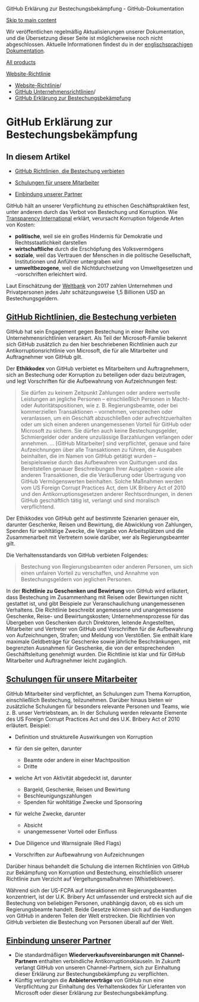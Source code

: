 GitHub Erklärung zur Bestechungsbekämpfung - GitHub-Dokumentation

[Skip to main content](#main-content)

Wir veröffentlichen regelmäßig Aktualisierungen unserer Dokumentation, und die Übersetzung dieser Seite ist möglicherweise noch nicht abgeschlossen. Aktuelle Informationen findest du in der [englischsprachigen Dokumentation](/en).

[All products](/de)

[Website-Richtlinie](/de/site-policy)

* [Website-Richtlinie](/de/site-policy)/
* [GitHub Unternehmensrichtlinien](/de/site-policy/github-company-policies)/
* [GitHub Erklärung zur Bestechungsbekämpfung](/de/site-policy/github-company-policies/github-anti-bribery-statement)

GitHub Erklärung zur Bestechungsbekämpfung
==========

In diesem Artikel
----------

* [GitHub Richtlinien, die Bestechung verbieten](#github-policies-prohibiting-bribery)

* [Schulungen für unsere Mitarbeiter](#training-for-our-employees)

* [Einbindung unserer Partner](#engaging-our-partners)

GitHub hält an unserer Verpflichtung zu ethischen Geschäftspraktiken fest, unter anderem durch das Verbot von Bestechung und Korruption. Wie [Transparency International](https://www.transparency.org/what-is-corruption#costs-of-corruption) erklärt, verursacht Korruption folgende Arten von Kosten:

* **politische**, weil sie ein großes Hindernis für Demokratie und Rechtsstaatlichkeit darstellen
* **wirtschaftliche** durch die Erschöpfung des Volksvermögens
* **soziale**, weil das Vertrauen der Menschen in die politische Gesellschaft, Institutionen und Anführer untergraben wird
* **umweltbezogene**, weil die Nichtdurchsetzung von Umweltgesetzen und -vorschriften erleichtert wird.

Laut Einschätzung der [Weltbank](https://www.worldbank.org/en/topic/governance/brief/anti-corruption) von 2017 zahlen Unternehmen und Privatpersonen jedes Jahr schätzungsweise 1,5 Billionen USD an Bestechungsgeldern.

[GitHub Richtlinien, die Bestechung verbieten](#github-policies-prohibiting-bribery)
----------

GitHub hat sein Engagement gegen Bestechung in einer Reihe von Unternehmensrichtlinien verankert. Als Teil der Microsoft-Familie bekennt sich GitHub zusätzlich zu den hier beschriebenen Richtlinien auch zur Antikorruptionsrichtlinie von Microsoft, die für alle Mitarbeiter und Auftragnehmer von GitHub gilt.

Der **Ethikkodex** von GitHub verbietet es Mitarbeitern und Auftragnehmern, sich an Bestechung oder Korruption zu beteiligen oder dazu beizutragen, und legt Vorschriften für die Aufbewahrung von Aufzeichnungen fest:

>
>
> Sie dürfen zu keinem Zeitpunkt Zahlungen oder andere wertvolle Leistungen an jegliche Personen – einschließlich Personen in Macht- oder Autoritätspositionen, wie z. B. Regierungsbeamte, oder bei kommerziellen Transaktionen – vornehmen, versprechen oder veranlassen, um ein Geschäft abzuschließen oder aufrechtzuerhalten oder um sich einen anderen unangemessenen Vorteil für GitHub oder Microsoft zu sichern. Sie dürfen auch keine Bestechungsgelder, Schmiergelder oder andere unzulässige Barzahlungen verlangen oder annehmen. ... [GitHub Mitarbeiter] sind verpflichtet, genaue und faire Aufzeichnungen über alle Transaktionen zu führen, die Ausgaben beinhalten, die im Namen von GitHub getätigt wurden – beispielsweise durch das Aufbewahren von Quittungen und das Bereitstellen genauer Beschreibungen Ihrer Ausgaben – sowie alle anderen Transaktionen, die die Veräußerung oder Übertragung von GitHub Vermögenswerten beinhalten. Solche Maßnahmen werden vom US Foreign Corrupt Practices Act, dem UK Bribery Act of 2010 und den Antikorruptionsgesetzen anderer Rechtsordnungen, in denen GitHub geschäftlich tätig ist, verlangt und sind moralisch verpflichtend.
>
>

Der Ethikkodex von GitHub geht auf bestimmte Szenarien genauer ein, darunter Geschenke, Reisen und Bewirtung, die Abwicklung von Zahlungen, Spenden für wohltätige Zwecke, die Vergabe von Arbeitsplätzen und die Zusammenarbeit mit Vertretern sowie darüber, wer als Regierungsbeamter gilt.

Die Verhaltensstandards von GitHub verbieten Folgendes:

>
>
> Bestechung von Regierungsbeamten oder anderen Personen, um sich einen unfairen Vorteil zu verschaffen, und Annahme von Bestechungsgeldern von jeglichen Personen.
>
>

In der **Richtlinie zu Geschenken und Bewirtung** von GitHub wird erläutert, dass Bestechung im Zusammenhang mit Reisen oder Bewirtungen nicht gestattet ist, und gibt Beispiele zur Veranschaulichung unangemessenen Verhaltens. Die Richtlinie beschreibt angemessene und unangemessene Geschenke, Reise- und Bewirtungskosten; Unternehmensprozesse für das Übergeben von Geschenken durch Direktoren, leitende Angestellten, Mitarbeiter und Vertreter von GitHub und Vorschriften für die Aufbewahrung von Aufzeichnungen, Strafen; und Meldung von Verstößen. Sie enthält klare maximale Geldbeträge für Geschenke sowie jährliche Beschränkungen, mit begrenzten Ausnahmen für Geschenke, die von der entsprechenden Geschäftsleitung genehmigt wurden. Die Richtlinie ist klar und für GitHub Mitarbeiter und Auftragnehmer leicht zugänglich.

[Schulungen für unsere Mitarbeiter](#training-for-our-employees)
----------

GitHub Mitarbeiter sind verpflichtet, an Schulungen zum Thema Korruption, einschließlich Bestechung, teilzunehmen. Darüber hinaus bieten wir zusätzliche Schulungen für besonders relevante Personen und Teams, wie z. B. unser Vertriebsteam, an. In der Schulung werden relevante Elemente des US Foreign Corrupt Practices Act und des U.K. Bribery Act of 2010 erläutert. Beispiel:

* Definition und strukturelle Auswirkungen von Korruption
* für den sie gelten, darunter
  * Beamte oder andere in einer Machtposition
  * Dritte

* welche Art von Aktivität abgedeckt ist, darunter
  * Bargeld, Geschenke, Reisen und Bewirtung
  * Beschleunigungszahlungen
  * Spenden für wohltätige Zwecke und Sponsoring

* für welche Zwecke, darunter
  * Absicht
  * unangemessener Vorteil oder Einfluss

* Due Diligence und Warnsignale (Red Flags)
* Vorschriften zur Aufbewahrung von Aufzeichnungen

Darüber hinaus behandelt die Schulung die internen Richtlinien von GitHub zur Bekämpfung von Korruption und Bestechung, einschließlich unserer Richtlinie zum Verzicht auf Vergeltungsmaßnahmen (Whistleblower).

Während sich der US-FCPA auf Interaktionen mit Regierungsbeamten konzentriert, ist der U.K. Bribery Act umfassender und erstreckt sich auf die Bestechung von beliebigen Personen, unabhängig davon, ob es sich um Regierungsbeamte handelt. Beide Gesetze können sich auf die Handlungen von GitHub in anderen Teilen der Welt erstrecken. Die Richtlinien von GitHub verbieten die Bestechung von Personen überall auf der Welt.

[Einbindung unserer Partner](#engaging-our-partners)
----------

* Die standardmäßigen **Wiederverkaufsvereinbarungen mit Channel-Partnern** enthalten verbindliche Antikorruptionsklauseln. In Zukunft verlangt GitHub von unseren Channel-Partnern, sich zur Einhaltung dieser Erklärung zur Bestechungsbekämpfung zu verpflichten.
* Künftig verlangen die **Anbieterverträge** von GitHub nun eine Verpflichtung zur Einhaltung des Verhaltenskodex für Lieferanten von Microsoft oder dieser Erklärung zur Bestechungsbekämpfung.
